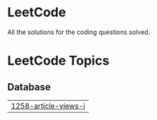 # LeetCode
All the solutions for the coding questions solved.

<!---LeetCode Topics Start-->
# LeetCode Topics
## Database
|  |
| ------- |
| [1258-article-views-i](https://github.com/Palak2506/LeetCode/tree/master/1258-article-views-i) |
<!---LeetCode Topics End-->